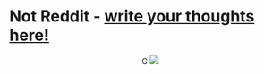 # Not Reddit - [write your thoughts here!](http://notreddit.live)
<p align="center" width="100">
  <b></b>
  G
  <img src="http://notreddit.live/static/images/favicon.png">
</p>

